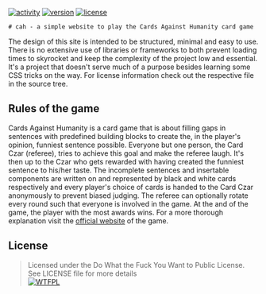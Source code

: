 [![activity][badge-activity]](https://bitbucket.org/lbesson/ansi-colors)
[![version][badge-version]](https://github.com/snrk0/cah)
[![license][badge-license]](https://github.com/snrk0/cah/blob/master/LICENSE)

    # cah - a simple website to play the Cards Against Humanity card game
The design of this site is intended to be structured, minimal and easy to use. There is no extensive use of libraries or frameworks to both prevent loading times to skyrocket and keep the complexity of the project low and essential. It's a project that doesn't serve much of a purpose besides learning some CSS tricks on the way.
For license information check out the respective file in the source tree.

## Rules of the game
Cards Against Humanity is a card game that is about filling gaps in sentences with predefined building blocks to create the, in the player's opinion, funniest sentence possible. Everyone but one person, the Card Czar (referee), tries to achieve this goal and make the referee laugh. It's then up to the Czar who gets rewarded with having created the funniest sentence to his/her taste. The incomplete sentences and insertable components are written on and represented by black and white cards respectively and every player's choice of cards is handed to the Card Czar anonymously to prevent biased judging. The referee can optionally rotate every round such that everyone is involved in the game. At the and of the game, the player with the most awards wins.
For a more thorough explanation visit the [official website][cah-home] of the game.

## License
> Licensed under the Do What the Fuck You Want to Public License.  
> See LICENSE file for more details  
[![WTFPL][wtfpl-badge]][wtfpl-home]

[badge-license]: https://img.shields.io/badge/license-WTFPL-green.svg
[badge-license-old]: https://img.shields.io/github/license/snrk0/cah.svg
[badge-version]: https://badge.fury.io/gh/snrk0%2Fcah.svg
[badge-activity]: https://img.shields.io/badge/activity-paused-orange.svg
[cah-home]: https://cardsagainsthumanity.com/
[wtfpl-badge]: http://www.wtfpl.net/wp-content/uploads/2012/12/wtfpl-badge-2.png
[wtfpl-home]: http://www.wtfpl.net/
